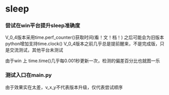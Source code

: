 # sleep

### 尝试在win平台提升sleep准确度

V_0_4版本采用time.perf_counter()获取时间(看！文！档！)
之后可能会为旧版本python增加支持time.clock()
V_0_4版本之前几乎总是提前醒来，不是完成版，只是交流测试，其他平台未测试

由于win 上 time.time()几乎每0.001秒更新一次，检测的偏差百分比也就图一乐

### 测试入口在main.py

由于效果实在太差，v_x_y不代表版本升级，仅代表尝试顺序
